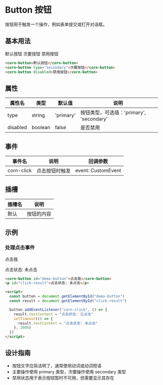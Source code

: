 # Button 按钮

按钮用于触发一个操作，例如表单提交或打开对话框。

## 基本用法

<div class="example-container">
  <corn-button>默认按钮</corn-button>
  <corn-button type="secondary">次要按钮</corn-button>
  <corn-button disabled>禁用按钮</corn-button>
</div>

```html
<corn-button>默认按钮</corn-button>
<corn-button type="secondary">次要按钮</corn-button>
<corn-button disabled>禁用按钮</corn-button>
```

## 属性

| 属性名   | 类型    | 默认值    | 说明                                     |
| -------- | ------- | --------- | ---------------------------------------- |
| type     | string  | 'primary' | 按钮类型，可选值：'primary', 'secondary' |
| disabled | boolean | false     | 是否禁用                                 |

## 事件

| 事件名     | 说明           | 回调参数           |
| ---------- | -------------- | ------------------ |
| corn-click | 点击按钮时触发 | event: CustomEvent |

## 插槽

| 插槽名 | 说明       |
| ------ | ---------- |
| 默认   | 按钮的内容 |

## 示例

### 处理点击事件

<div class="example-container">
  <corn-button id="demo-button">点击我</corn-button>
  <p id="click-result">点击状态: 未点击</p>
</div>

```html
<corn-button id="demo-button">点击我</corn-button>
<p id="click-result">点击状态: 未点击</p>

<script>
  const button = document.getElementById("demo-button")
  const result = document.getElementById("click-result")

  button.addEventListener("corn-click", () => {
    result.textContent = "点击状态: 已点击"
    setTimeout(() => {
      result.textContent = "点击状态: 未点击"
    }, 2000)
  })
</script>
```

<script>
  // 确保代码只在客户端执行
  if (typeof window !== 'undefined') {
    setTimeout(() => {
      const button = document.getElementById('demo-button');
      const result = document.getElementById('click-result');
      
      if (button && result) {
        button.addEventListener('corn-click', () => {
          result.textContent = '点击状态: 已点击';
          setTimeout(() => {
            result.textContent = '点击状态: 未点击';
          }, 2000);
        });
      }
    }, 1000);
  }
</script>

## 设计指南

- 按钮文字应简洁明了，通常使用动词或动词短语
- 主要操作使用 primary 类型，次要操作使用 secondary 类型
- 禁用状态用于表示按钮暂时不可用，但需要显示其存在

